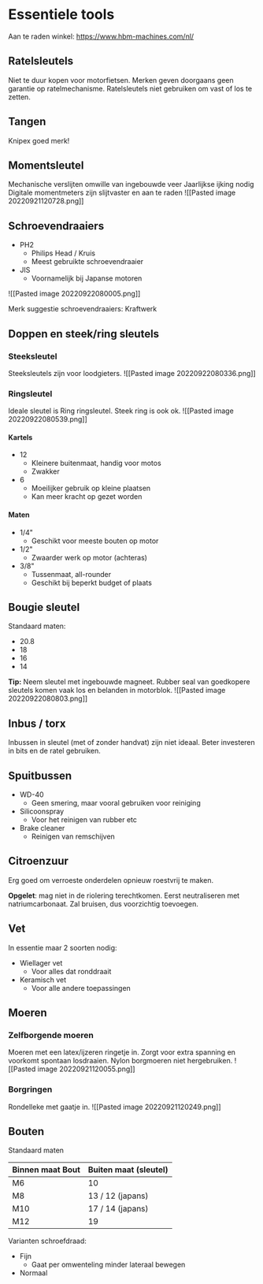 # Essentiele tools
Aan te raden winkel: https://www.hbm-machines.com/nl/

## Ratelsleutels
Niet te duur kopen voor motorfietsen.
Merken geven doorgaans geen garantie op ratelmechanisme.
Ratelsleutels niet gebruiken om vast of los te zetten.

## Tangen
Knipex goed merk!

## Momentsleutel
Mechanische verslijten omwille van ingebouwde veer
Jaarlijkse ijking nodig
Digitale momentmeters zijn slijtvaster en aan te raden
![[Pasted image 20220921120728.png]]

## Schroevendraaiers
- PH2
	-  Philips Head / Kruis
	- Meest gebruikte schroevendraaier
- JIS
	- Voornamelijk bij Japanse motoren

![[Pasted image 20220922080005.png]]

Merk suggestie schroevendraaiers: Kraftwerk

## Doppen en steek/ring sleutels
### Steeksleutel
Steeksleutels zijn voor loodgieters.
![[Pasted image 20220922080336.png]]

### Ringsleutel
Ideale sleutel is Ring ringsleutel. Steek ring is ook ok.
![[Pasted image 20220922080539.png]]
#### Kartels
- 12
	- Kleinere buitenmaat, handig voor motos
	- Zwakker
- 6
	- Moeilijker gebruik op kleine plaatsen
	- Kan meer kracht op gezet worden

#### Maten
- 1/4"
	- Geschikt voor meeste bouten op motor
- 1/2"
	- Zwaarder werk op motor (achteras)
- 3/8"
	- Tussenmaat, all-rounder
	- Geschikt bij beperkt budget of plaats


## Bougie sleutel
Standaard maten:
- 20.8
- 18
- 16
- 14

**Tip:** Neem sleutel met ingebouwde magneet. Rubber seal van goedkopere sleutels komen vaak los en belanden in motorblok.
![[Pasted image 20220922080803.png]]

## Inbus / torx
Inbussen in sleutel (met of zonder handvat) zijn niet ideaal. Beter investeren in bits en de ratel gebruiken.

## Spuitbussen
- WD-40
	- Geen smering, maar vooral gebruiken voor reiniging
- Silicoonspray
	- Voor het reinigen van rubber etc
- Brake cleaner
	- Reinigen van remschijven

## Citroenzuur
Erg goed om verroeste onderdelen opnieuw roestvrij te maken.

**Opgelet**: mag niet in de riolering terechtkomen. Eerst neutraliseren met natriumcarbonaat.
Zal bruisen, dus voorzichtig toevoegen. 

## Vet
In essentie maar 2 soorten nodig:
- Wiellager vet
	- Voor alles dat ronddraait
- Keramisch vet
	- Voor alle andere toepassingen

## Moeren
### Zelfborgende moeren
Moeren met een latex/ijzeren ringetje in. Zorgt voor extra spanning en voorkomt spontaan losdraaien.
Nylon borgmoeren niet hergebruiken. 
![[Pasted image 20220921120055.png]]

### Borgringen
Rondelleke met gaatje in. 
![[Pasted image 20220921120249.png]]


## Bouten
Standaard maten

| Binnen maat Bout | Buiten maat (sleutel) | 
| ---------------- | --------------------- |
| M6               | 10                    |
| M8               | 13 / 12 (japans)      |
| M10              | 17 / 14 (japans)      |
| M12              | 19                    |

Varianten schroefdraad:
- Fijn
	- Gaat per omwenteling minder lateraal bewegen
- Normaal